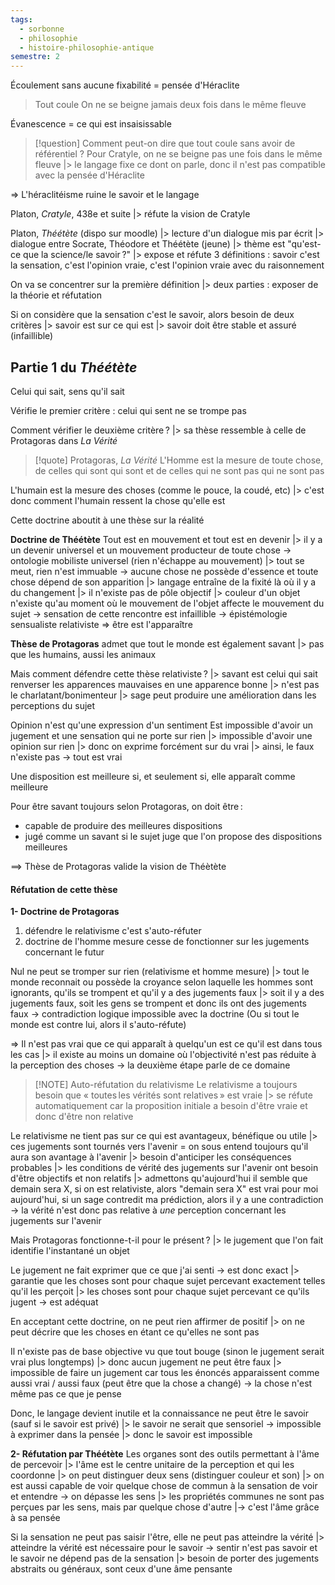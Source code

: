 ```yaml
---
tags:
  - sorbonne
  - philosophie
  - histoire-philosophie-antique
semestre: 2
---
```

Écoulement sans aucune fixabilité = pensée d'Héraclite 
>Tout coule
>On ne se beigne jamais deux fois dans le même fleuve

Évanescence = ce qui est insaisissable

> [!question] Comment peut-on dire que tout coule sans avoir de référentiel ?
> Pour Cratyle, on ne se beigne pas une fois dans le même fleuve
> |> le langage fixe ce dont on parle, donc il n'est pas compatible avec la pensée d'Héraclite

=> L'héraclitéisme ruine le savoir et le langage

Platon, _Cratyle_, 438e et suite
|> réfute la vision de Cratyle

Platon, _Théétète_ (dispo sur moodle)
|> lecture d'un dialogue mis par écrit
|> dialogue entre Socrate, Théodore et Théétète (jeune)
|> thème est "qu'est-ce que la science/le savoir ?"
|> expose et réfute 3 définitions : savoir c'est la sensation, c'est l'opinion vraie, c'est l'opinion vraie avec du raisonnement

On va se concentrer sur la première définition
|> deux parties : exposer de la théorie et réfutation

Si on considère que la sensation c'est le savoir, alors besoin de deux critères
|> savoir est sur ce qui est
|> savoir doit être stable et assuré (infaillible)
## Partie 1 du _Théétète_
Celui qui sait, sens qu'il sait

Vérifie le premier critère : celui qui sent ne se trompe pas

Comment vérifier le deuxième critère ?
|> sa thèse ressemble à celle de Protagoras dans _La Vérité_

> [!quote] Protagoras, _La Vérité_
> L'Homme est la mesure de toute chose, de celles qui sont qui sont et de celles qui ne sont pas qui ne sont pas

L'humain est la mesure des choses (comme le pouce, la coudé, etc)
|> c'est donc comment l'humain ressent la chose qu'elle est

Cette doctrine aboutit à une thèse sur la réalité

**Doctrine de Théétète**
Tout est en mouvement et tout est en devenir
|> il y a un devenir universel et un mouvement producteur de toute chose
-> ontologie mobiliste universel (rien n'échappe au mouvement)
|> tout se meut, rien n'est immuable
-> aucune chose ne possède d'essence et toute chose dépend de son apparition
|> langage entraîne de la fixité là où il y a du changement
|> il n'existe pas de pôle objectif
|> couleur d'un objet n'existe qu'au moment où le mouvement de l'objet affecte le mouvement du sujet -> sensation de cette rencontre est infaillible
-> épistémologie sensualiste relativiste
=> être est l'apparaître

**Thèse de Protagoras** admet que tout le monde est également savant
|> pas que les humains, aussi les animaux

Mais comment défendre cette thèse relativiste ?
|> savant est celui qui sait renverser les apparences mauvaises en une apparence bonne
|> n'est pas le charlatant/bonimenteur
|> sage peut produire une amélioration dans les perceptions du sujet

Opinion n'est qu'une expression d'un sentiment
Est impossible d'avoir un jugement et une sensation qui ne porte sur rien
|> impossible d'avoir une opinion sur rien
|> donc on exprime forcément sur du vrai
|> ainsi, le faux n'existe pas
-> tout est vrai

Une disposition est meilleure si, et seulement si, elle apparaît comme meilleure

Pour être savant toujours selon Protagoras, on doit être :
- capable de produire des meilleures dispositions
- jugé comme un savant si le sujet juge que l'on propose des dispositions meilleures

==> Thèse de Protagoras valide la vision de Théètète

#### Réfutation de cette thèse
**1- Doctrine de Protagoras**

1. défendre le relativisme c'est s'auto-réfuter
2. doctrine de l'homme mesure cesse de fonctionner sur les jugements concernant le futur

Nul ne peut se tromper sur rien (relativisme et homme mesure)
|> tout le monde reconnait ou possède la croyance selon laquelle les hommes sont ignorants, qu'ils se trompent et qu'il y a des jugements faux
|> soit il y a des jugements faux, soit les gens se trompent et donc ils ont des jugements faux
-> contradiction logique impossible avec la doctrine
(Ou si tout le monde est contre lui, alors il s'auto-réfute)

=> Il n'est pas vrai que ce qui apparaît à quelqu'un est ce qu'il est dans tous les cas
|> il existe au moins un domaine où l'objectivité n'est pas réduite à la perception des choses
-> la deuxième étape parle de ce domaine

> [!NOTE] Auto-réfutation du relativisme
> Le relativisme a toujours besoin que « toutes les vérités sont relatives » est vraie
> |> se réfute automatiquement car la proposition initiale a besoin d'être vraie et donc d'être non relative

Le relativisme ne tient pas sur ce qui est avantageux, bénéfique ou utile
|> ces jugements sont tournés vers l'avenir = on sous entend toujours qu'il aura son avantage à l'avenir
|> besoin d'anticiper les conséquences probables
|> les conditions de vérité des jugements sur l'avenir ont besoin d'être objectifs et non relatifs 
|> admettons qu'aujourd'hui il semble que demain sera X, si on est relativiste, alors "demain sera X" est vrai pour moi aujourd'hui, si un sage contredit ma prédiction, alors il y a une contradiction
-> la vérité n'est donc pas relative à *une* perception concernant les jugements sur l'avenir

Mais Protagoras fonctionne-t-il pour le présent ?
|> le jugement que l'on fait identifie l'instantané un objet

Le jugement ne fait exprimer que ce que j'ai senti -> est donc exact
|> garantie que les choses sont pour chaque sujet percevant exactement telles qu'il les perçoit
|> les choses sont pour chaque sujet percevant ce qu'ils jugent -> est adéquat

En acceptant cette doctrine, on ne peut rien affirmer de positif
|> on ne peut décrire que les choses en étant ce qu'elles ne sont pas

Il n'existe pas de base objective vu que tout bouge (sinon le jugement serait vrai plus longtemps)
|> donc aucun jugement ne peut être faux
|> impossible de faire un jugement car tous les énoncés apparaissent comme aussi vrai / aussi faux (peut être que la chose a changé)
-> la chose n'est même pas ce que je pense

Donc, le langage devient inutile et la connaissance ne peut être le savoir (sauf si le savoir est privé)
|> le savoir ne serait que sensoriel -> impossible à exprimer dans la pensée
|> donc le savoir est impossible

**2- Réfutation par Théétète**
Les organes sont des outils permettant à l'âme de percevoir
|> l'âme est le centre unitaire de la perception et qui les coordonne
|> on peut distinguer deux sens (distinguer couleur et son)
|> on est aussi capable de voir quelque chose de commun à la sensation de voir et entendre
-> on dépasse les sens
|> les propriétés communes ne sont pas perçues par les sens, mais par quelque chose d'autre 
|-> c'est l'âme grâce à sa pensée

Si la sensation ne peut pas saisir l'être, elle ne peut pas atteindre la vérité
|> atteindre la vérité est nécessaire pour le savoir
-> sentir n'est pas savoir et le savoir ne dépend pas de la sensation
|> besoin de porter des jugements abstraits ou généraux, sont ceux d'une âme pensante